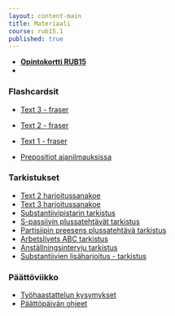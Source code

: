 ```yaml
---
layout: content-main
title: Materiaali
course: rub15.1
published: true
---
```

  
- **[Opintokortti RUB15](/media/rub5/Opintokortti_rub15.pdf)**
- 
### Flashcardsit

- [Text 3 - fraser](https://quizlet.com/_c90i5u?x=1qqt&i=dz01n)
- [Text 2 - fraser](https://quizlet.com/_c4sdez?x=1qqt&i=dz01n)
- [Text 1 - fraser](https://quizlet.com/_c58kn6?x=1qqt&i=dz01n)

- [Prepositiot ajanilmauksissa](https://quizlet.com/_ca8jrl?x=1qqt&i=dz01n)

### Tarkistukset

- [Text 2 harjoitussanakoe](/media/rub5/Harjoitussanis_studier.pdf)
- [Text 3 harjoitussanakoe](/media/rub5/Harjoitussanis_arbetslivet.pdf)
- [Substantiivipistarin tarkistus](/media/rub5/Substantiivit_pistari.pdf)
- [S-passiivin plussatehtävät tarkistus](/media/rub5/S-passiivi_plussa.pdf)
- [Partisiipin preesens plussatehtävä tarkistus](/media/rub5/Partisiipinpreesens_plussa.pdf)
- [Arbetslivets ABC tarkistus](/media/rub5/Arbetslivets_abc_plussa.pdf)
- [Anställningsintervju tarkistus](/media/rub5/Haastattelu_vastaukset.pdf)
- [Substantiivien lisäharjoitus - tarkistus](/media/rub5/Substantiivit_plussa.pdf)

### Päättöviikko
- [Työhaastattelun kysymykset](/media/rub5/Haastattelu_kysymykset.pdf)
- [Päättöpäivän ohjeet](/media/rub5/Koeohje_RUB15.pdf)
